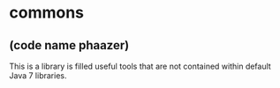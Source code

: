 # commons
## (code name phaazer)
This is a library is filled useful tools that are not contained within default Java 7 libraries.
